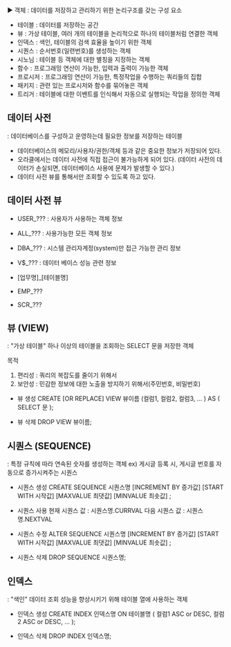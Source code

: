 
▶ 객체
: 데이터를 저장하고 관리하기 위한 논리구조를 갖는 구성 요소
- 테이블        : 데이터를 저장하는 공간
- 뷰            : 가상 테이블,
                  여러 개의 테이블을 논리적으로 하나의 테이블처럼
                  연결한 객체
- 인덱스        : 색인, 테이블의 검색 효율을 높이기 위한 객체
- 시퀀스        : 순서번호(일련번호)를 생성하는 객체
- 시노님        : 테이블 등 객체에 대한 별칭을 지정하는 객체
- 함수          : 프로그래밍 연산이 가능한, 입력과 출력이 가능한 객체
- 프로시저      : 프로그래밍 연산이 가능한, 특정작업을 수행하는 쿼리들의 집합
- 패키지        : 관련 있는 프로시저와 함수를 묶어놓은 객체
- 트리거        : 테이블에 대한 이벤트를 인식해서 자동으로 실행되는 작업을 정의한 객체


## 데이터 사전
: 데이터베이스를 구성하고 운영하는데 필요한 정보를 저장하는 테이블
  - 데이터베이스의 메모리/사용자/권한/객체 등과 같은 중요한 정보가 저장되어 있다.
  - 오라클에서는 데이터 사전에 직접 접근이 불가능하게 되어 있다.
    (데이터 사전의 데이터가 손실되면, 데이터베이스 사용에 문제가 발생할 수 있다.)
  - 데이터 사전 뷰를 통해서만 조회할 수 있도록 하고 있다. 

## 데이터 사전 뷰
- USER_???      : 사용자가 사용하는 객체 정보
- ALL_???       : 사용가능한 모든 객체 정보
- DBA_???       : 시스템 관리자계정(system)만 접근 가능한 관리 정보
- V$_???        : 데이터 베이스 성능 관련 정보

- [업무명]_[테이블명]
- EMP_???
- SCR_???

## 뷰 (VIEW)
: "가상 테이블"
  하나 이상의 테이블을 조회하는 SELECT 문을 저장한 객체

목적
1. 편리성       : 쿼리의 복잡도를 줄이기 위해서
2. 보안성       : 민감한 정보에 대한 노출을 방지하기 위해서(주민번호, 비밀번호)

- 뷰 생성
  CREATE [OR REPLACE] VIEW 뷰이름 (컬럼1, 컬럼2, 컬럼3, ... )
  AS ( SELECT 문 );

- 뷰 삭제
  DROP VIEW 뷰이름;

## 시퀀스 (SEQUENCE)
 : 특정 규칙에 따라 연속된 숫자를 생성하는 객체
 ex) 게시글 등록 시, 게시글 번호를 자동으로 증가시켜주는 시퀀스

- 시퀀스 생성
  CREATE SEQUENCE 시퀀스명
  [INCREMENT BY 증가값]
  [START WITH 시작값]
  [MAXVALUE 최댓값]
  [MINVALUE 최솟값]
  ;

- 시퀀스 사용
현재 시퀀스 값 : 시퀀스명.CURRVAL
다음 시퀀스 값 : 시퀀스명.NEXTVAL

- 시퀀스 수정
  ALTER SEQUENCE 시퀀스명
  [INCREMENT BY 증가값]
  [START WITH 시작값]
  [MAXVALUE 최댓값]
  [MINVALUE 최솟값]
  ;

- 시퀀스 삭제
  DROP SEQUENCE 시퀀스명;


## 인덱스
: "색인"
데이터 조회 성능을 향상시키기 위해 테이블 열에 사용하는 객체

- 인덱스 생성
  CREATE INDEX 인덱스명
      ON 테이블명 ( 컬럼1 ASC or DESC,
                   컬럼2 ASC or DESC,
                   ...
                  );

- 인덱스 삭제
  DROP INDEX 인덱스명;